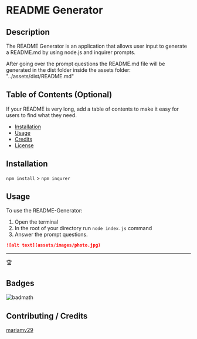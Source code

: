# README Generator 

## Description 

The README Generator is an application that allows user input to generate a README.md by using node.js and inquirer prompts. 

After going over the prompt questions the README.md file will be generated in the dist folder inside the assets folder: "../assets/dist/README.md"



## Table of Contents (Optional)

If your README is very long, add a table of contents to make it easy for users to find what they need.

* [Installation](#installation)
* [Usage](#usage)
* [Credits](#credits)
* [License](#license)


## Installation

`npm install` >
`npm inqurer` 



## Usage 

To use the README-Generator:
1. Open the terminal 
2. In the root of your directory run `node index.js` command
3. Answer the prompt questions. 


```md
![alt text](assets/images/photo.jpg)
```


---

🏆 
## Badges

![badmath](https://img.shields.io/github/languages/top/nielsenjared/badmath)




## Contributing / Credits

[mariamv29](https://github.com/mariamv29/README-generator.git)

